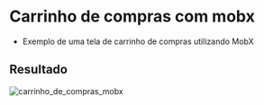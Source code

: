 # Carrinho de compras com mobx

- Exemplo de uma tela de carrinho de compras utilizando MobX

## Resultado

![carrinho_de_compras_mobx](https://user-images.githubusercontent.com/62728067/126935251-a0a786f4-67b7-4f81-9b4f-aa07f96f0fea.gif)
